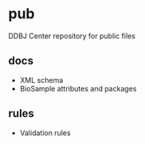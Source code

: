 # pub
DDBJ Center repository for public files

## docs  

* XML schema  
* BioSample attributes and packages     

## rules  

* Validation rules  




